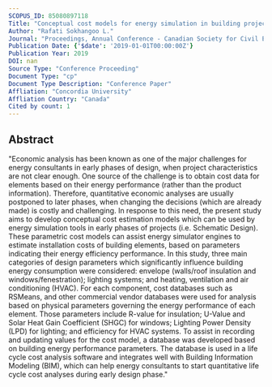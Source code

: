 ```yaml
---
SCOPUS_ID: 85080897118
Title: "Conceptual cost models for energy simulation in building projects"
Author: "Rafati Sokhangoo L."
Journal: "Proceedings, Annual Conference - Canadian Society for Civil Engineering"
Publication Date: {'$date': '2019-01-01T00:00:00Z'}
Publication Year: 2019
DOI: nan
Source Type: "Conference Proceeding"
Document Type: "cp"
Document Type Description: "Conference Paper"
Affliation: "Concordia University"
Affliation Country: "Canada"
Cited by count: 1
---
```


## Abstract
"Economic analysis has been known as one of the major challenges for energy consultants in early phases of design, when project characteristics are not clear enough. One source of the challenge is to obtain cost data for elements based on their energy performance (rather than the product information). Therefore, quantitative economic analyses are usually postponed to later phases, when changing the decisions (which are already made) is costly and challenging. In response to this need, the present study aims to develop conceptual cost estimation models which can be used by energy simulation tools in early phases of projects (i.e. Schematic Design). These parametric cost models can assist energy simulator engines to estimate installation costs of building elements, based on parameters indicating their energy efficiency performance. In this study, three main categories of design parameters which significantly influence building energy consumption were considered: envelope (walls/roof insulation and windows/fenestration); lighting systems; and heating, ventilation and air conditioning (HVAC). For each component, cost databases such as RSMeans, and other commercial vendor databases were used for analysis based on physical parameters governing the energy performance of each element. Those parameters include R-value for insulation; U-Value and Solar Heat Gain Coefficient (SHGC) for windows; Lighting Power Density (LPD) for lighting; and efficiency for HVAC systems. To assist in recording and updating values for the cost model, a database was developed based on building energy performance parameters. The database is used in a life cycle cost analysis software and integrates well with Building Information Modeling (BIM), which can help energy consultants to start quantitative life cycle cost analyses during early design phase."
